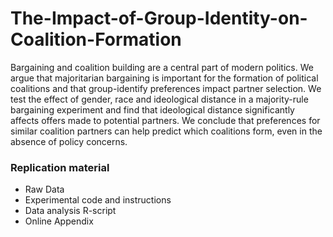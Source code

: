 # The-Impact-of-Group-Identity-on-Coalition-Formation



Bargaining and coalition building are a central part of modern politics. We argue that majoritarian bargaining is important for the formation of political coalitions and that group-identify preferences impact partner selection. We test the effect of gender, race and ideological distance in a majority-rule bargaining experiment and find that ideological distance significantly affects offers made to potential partners. We conclude that preferences for similar coalition partners can help predict which coalitions form, even in the absence of policy concerns.

### Replication material

- Raw Data
- Experimental code and instructions
- Data analysis R-script
- Online Appendix
